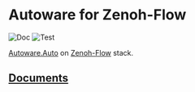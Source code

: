 # Autoware for Zenoh-Flow

![Doc](https://github.com/autocore-ai/zenoh_flow_autoware/actions/workflows/doc.yml/badge.svg)
![Test](https://github.com/autocore-ai/zenoh_flow_autoware/actions/workflows/test.yml/badge.svg)

[Autoware.Auto][Autoware.Auto] on [Zenoh-Flow][Zenoh-Flow] stack.

## [Documents](https://autocore-ai.github.io/zenoh_flow_autoware/)

[Zenoh-Flow]: https://github.com/eclipse-zenoh/zenoh-flow
[Autoware.Auto]: https://gitlab.com/autowarefoundation/autoware.auto/AutowareAuto
